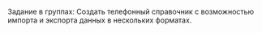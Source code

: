Задание в группах: Создать телефонный справочник с возможностью импорта и экспорта данных в нескольких форматах.